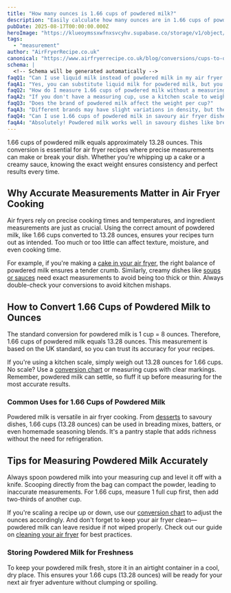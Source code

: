 ```yaml
---
title: "How many ounces is 1.66 cups of powdered milk?"
description: "Easily calculate how many ounces are in 1.66 cups of powdered milk with this simple guide. Perfect for air fryer recipes!"
pubDate: 2025-08-17T00:00:00.000Z
heroImage: "https://klueoymssxwfnxsvcyhv.supabase.co/storage/v1/object/public/Shmucket/how-many-ounces-is-1-66-cups-of-powdered-milk.webp"
tags:
  - "measurement"
author: "AirFryerRecipe.co.uk"
canonical: "https://www.airfryerrecipe.co.uk/blog/conversions/cups-to-ounces/how-many-ounces-is-1-66-cups-of-powdered-milk"
schema: |
  <!-- Schema will be generated automatically -->
faqQ1: "Can I use liquid milk instead of powdered milk in my air fryer recipes?"
faqA1: "Yes, you can substitute liquid milk for powdered milk, but you'll need to adjust the recipe. Generally, 1 cup of liquid milk replaces 1/4 cup of powdered milk mixed with 1 cup of water. Keep in mind that liquid milk may affect cooking times slightly in your air fryer."
faqQ2: "How do I measure 1.66 cups of powdered milk without a measuring cup?"
faqA2: "If you don't have a measuring cup, use a kitchen scale to weigh out 13.28 ounces (the equivalent of 1.66 cups). Alternatively, you can use a standard mug—just note that mug sizes vary, so this method is less precise. For accuracy, investing in a set of measuring cups is best."
faqQ3: "Does the brand of powdered milk affect the weight per cup?"
faqA3: "Different brands may have slight variations in density, but the difference is usually minimal. Most powdered milk brands weigh about 8 ounces per cup. For precise results, especially in baking, stick to one brand once you've tested it in your recipes."
faqQ4: "Can I use 1.66 cups of powdered milk in savoury air fryer dishes?"
faqA4: "Absolutely! Powdered milk works well in savoury dishes like breaded chicken or fish coatings. Just ensure you're using the correct amount (13.28 ounces for 1.66 cups) to maintain the right consistency. It adds a subtle creaminess without overpowering other flavours."
---
```

<p>1.66 cups of powdered milk equals approximately 13.28 ounces. This conversion is essential for air fryer recipes where precise measurements can make or break your dish. Whether you're whipping up a cake or a creamy sauce, knowing the exact weight ensures consistency and perfect results every time.</p>

<h2>Why Accurate Measurements Matter in Air Fryer Cooking</h2>
<p>Air fryers rely on precise cooking times and temperatures, and ingredient measurements are just as crucial. Using the correct amount of powdered milk, like 1.66 cups converted to 13.28 ounces, ensures your recipes turn out as intended. Too much or too little can affect texture, moisture, and even cooking time.</p>
<p>For example, if you're making a <a href=https://www.airfryerrecipe.co.uk/recipe-category/cakes>cake in your air fryer</a>, the right balance of powdered milk ensures a tender crumb. Similarly, creamy dishes like <a href=https://www.airfryerrecipe.co.uk/recipes>soups or sauces</a> need exact measurements to avoid being too thick or thin. Always double-check your conversions to avoid kitchen mishaps.</p>

<h2>How to Convert 1.66 Cups of Powdered Milk to Ounces</h2>
<p>The standard conversion for powdered milk is 1 cup = 8 ounces. Therefore, 1.66 cups of powdered milk equals 13.28 ounces. This measurement is based on the UK standard, so you can trust its accuracy for your recipes.</p>
<p>If you're using a kitchen scale, simply weigh out 13.28 ounces for 1.66 cups. No scale? Use a <a href=https://www.airfryerrecipe.co.uk/air-fryer-conversion-chart>conversion chart</a> or measuring cups with clear markings. Remember, powdered milk can settle, so fluff it up before measuring for the most accurate results.</p>

<h3>Common Uses for 1.66 Cups of Powdered Milk</h3>
<p>Powdered milk is versatile in air fryer cooking. From <a href=https://www.airfryerrecipe.co.uk/recipe-category/dessert>desserts</a> to savoury dishes, 1.66 cups (13.28 ounces) can be used in breading mixes, batters, or even homemade seasoning blends. It's a pantry staple that adds richness without the need for refrigeration.</p>

<h2>Tips for Measuring Powdered Milk Accurately</h2>
<p>Always spoon powdered milk into your measuring cup and level it off with a knife. Scooping directly from the bag can compact the powder, leading to inaccurate measurements. For 1.66 cups, measure 1 full cup first, then add two-thirds of another cup.</p>
<p>If you're scaling a recipe up or down, use our <a href=https://www.airfryerrecipe.co.uk/air-fryer-conversion-chart>conversion chart</a> to adjust the ounces accordingly. And don't forget to keep your air fryer clean—powdered milk can leave residue if not wiped properly. Check out our guide on <a href=https://www.airfryerrecipe.co.uk/air-fryer-cleaner>cleaning your air fryer</a> for best practices.</p>

<h3>Storing Powdered Milk for Freshness</h3>
<p>To keep your powdered milk fresh, store it in an airtight container in a cool, dry place. This ensures your 1.66 cups (13.28 ounces) will be ready for your next air fryer adventure without clumping or spoiling.</p>
